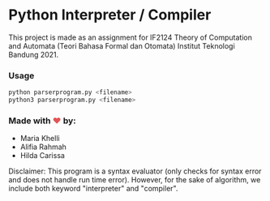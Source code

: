 # Python Interpreter / Compiler

This project is made as an assignment for IF2124 Theory of Computation and Automata (Teori Bahasa Formal dan Otomata) Institut Teknologi Bandung 2021.

### Usage
```sh
python parserprogram.py <filename>
python3 parserprogram.py <filename>
```

### Made with <span style="color: #e25555;">&hearts;</span> by:

- Maria Khelli
- Alifia Rahmah
- Hilda Carissa

Disclaimer:
This program is a syntax evaluator (only checks for syntax error and does not handle run time error). However, for the sake of algorithm, we include both keyword "interpreter" and "compiler".
